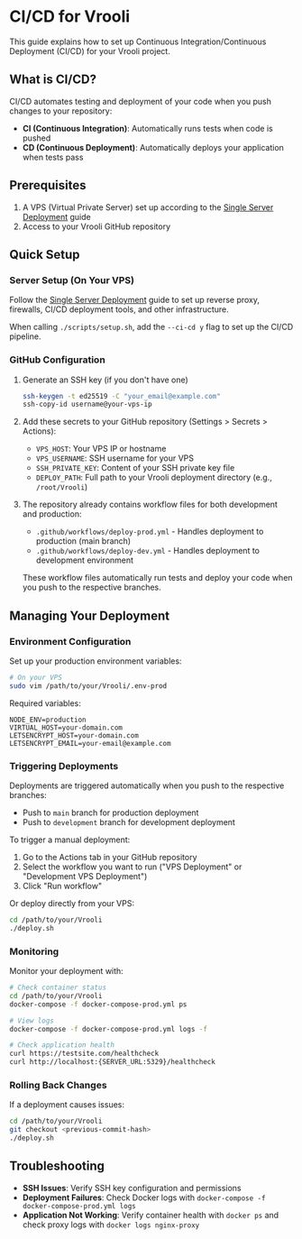 # CI/CD for Vrooli

This guide explains how to set up Continuous Integration/Continuous Deployment (CI/CD) for your Vrooli project.

## What is CI/CD?

CI/CD automates testing and deployment of your code when you push changes to your repository:
- **CI (Continuous Integration)**: Automatically runs tests when code is pushed
- **CD (Continuous Deployment)**: Automatically deploys your application when tests pass

## Prerequisites

1. A VPS (Virtual Private Server) set up according to the [Single Server Deployment](/docs/deployment/single_server.md) guide
2. Access to your Vrooli GitHub repository

## Quick Setup

### Server Setup (On Your VPS)

Follow the [Single Server Deployment](/docs/deployment/single_server.md) guide to set up reverse proxy, firewalls, CI/CD deployment tools, and other infrastructure.

When calling `./scripts/setup.sh`, add the `--ci-cd y` flag to set up the CI/CD pipeline.

### GitHub Configuration

1. Generate an SSH key (if you don't have one)
   ```bash
   ssh-keygen -t ed25519 -C "your_email@example.com"
   ssh-copy-id username@your-vps-ip
   ```

2. Add these secrets to your GitHub repository (Settings > Secrets > Actions):
   - `VPS_HOST`: Your VPS IP or hostname
   - `VPS_USERNAME`: SSH username for your VPS
   - `SSH_PRIVATE_KEY`: Content of your SSH private key file
   - `DEPLOY_PATH`: Full path to your Vrooli deployment directory (e.g., `/root/Vrooli`)

3. The repository already contains workflow files for both development and production:
   - `.github/workflows/deploy-prod.yml` - Handles deployment to production (main branch)
   - `.github/workflows/deploy-dev.yml` - Handles deployment to development environment

   These workflow files automatically run tests and deploy your code when you push to the respective branches.

## Managing Your Deployment

### Environment Configuration

Set up your production environment variables:
```bash
# On your VPS
sudo vim /path/to/your/Vrooli/.env-prod
```

Required variables:
```
NODE_ENV=production
VIRTUAL_HOST=your-domain.com
LETSENCRYPT_HOST=your-domain.com
LETSENCRYPT_EMAIL=your-email@example.com
```

### Triggering Deployments

Deployments are triggered automatically when you push to the respective branches:
- Push to `main` branch for production deployment
- Push to `development` branch for development deployment

To trigger a manual deployment:
1. Go to the Actions tab in your GitHub repository
2. Select the workflow you want to run ("VPS Deployment" or "Development VPS Deployment")
3. Click "Run workflow"

Or deploy directly from your VPS:
```bash
cd /path/to/your/Vrooli
./deploy.sh
```

### Monitoring

Monitor your deployment with:
```bash
# Check container status
cd /path/to/your/Vrooli
docker-compose -f docker-compose-prod.yml ps

# View logs
docker-compose -f docker-compose-prod.yml logs -f

# Check application health
curl https://testsite.com/healthcheck
curl http://localhost:{SERVER_URL:5329}/healthcheck
```

### Rolling Back Changes

If a deployment causes issues:
```bash
cd /path/to/your/Vrooli
git checkout <previous-commit-hash>
./deploy.sh
```

## Troubleshooting

- **SSH Issues**: Verify SSH key configuration and permissions
- **Deployment Failures**: Check Docker logs with `docker-compose -f docker-compose-prod.yml logs`
- **Application Not Working**: Verify container health with `docker ps` and check proxy logs with `docker logs nginx-proxy` 